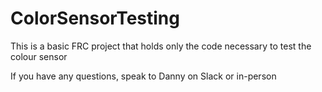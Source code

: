 # ColorSensorTesting
This is a basic FRC project that holds only the code necessary to test the colour sensor

If you have any questions, speak to Danny on Slack or in-person
